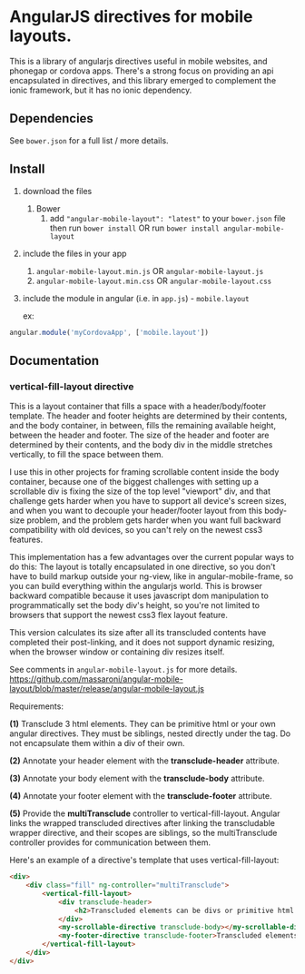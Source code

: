 # AngularJS directives for mobile layouts.

This is a library of angularjs directives useful in mobile websites, and phonegap or cordova apps. There's a strong
focus on providing an api encapsulated in directives, and this library emerged to complement the ionic framework, but
it has no ionic dependency.

## Dependencies
See `bower.json` for a full list / more details.

## Install
1. download the files
	1. Bower
		1. add `"angular-mobile-layout": "latest"` to your `bower.json` file then run `bower install` OR run `bower install angular-mobile-layout`
2. include the files in your app
	1. `angular-mobile-layout.min.js` OR `angular-mobile-layout.js`
	2. `angular-mobile-layout.min.css` OR `angular-mobile-layout.css`
3. include the module in angular (i.e. in `app.js`) - `mobile.layout`

    ex:
>
```javascript
angular.module('myCordovaApp', ['mobile.layout'])
```

## Documentation

### vertical-fill-layout directive

This is a layout container that fills a space with a header/body/footer template.  The header and footer heights
are determined by their contents, and the body container, in between, fills the remaining available height, between the
header and footer. The size of the header and footer are determined by their contents, and the body div in the middle
stretches vertically, to fill the space between them.

I use this in other projects for framing scrollable content inside the body container, because one of the biggest
challenges with setting up a scrollable div is fixing the size of the top level "viewport" div, and that challenge gets
harder when you have to support all device's screen sizes, and when you want to decouple your header/footer layout from
this body-size problem, and the problem gets harder when you want full backward compatibility with old devices, so you
can't rely on the newest css3 features.

This implementation has a few advantages over the current popular ways to do this: The layout is totally encapsulated in
one directive, so you don't have to build markup outside your ng-view, like in angular-mobile-frame, so you can build
everything within the angularjs world. This is browser backward compatible because it uses javascript dom manipulation
to programmatically set the body div's height, so you're not limited to browsers that support the newest css3 flex
layout feature.


This version calculates its size after all its transcluded contents have completed their post-linking, and it does
not support dynamic resizing, when the browser window or containing div resizes itself.

See comments in `angular-mobile-layout.js` for more details.
https://github.com/massaroni/angular-mobile-layout/blob/master/release/angular-mobile-layout.js

Requirements:

**(1)** Transclude 3 html elements.  They can be primitive html or your own angular directives. They must be siblings,
nested directly under the <vertical-fill-layout> tag. Do not encapsulate them within a div of their own.

**(2)** Annotate your header element with the **transclude-header** attribute.

**(3)** Annotate your body element with the **transclude-body** attribute.

**(4)** Annotate your footer element with the **transclude-footer** attribute.

**(5)** Provide the **multiTransclude** controller to vertical-fill-layout. Angular links the wrapped transcluded directives after linking the transcludable wrapper directive, and their scopes are siblings, so the multiTransclude controller provides for communication between them.

Here's an example of a directive's template that uses vertical-fill-layout:

>
```html
<div>
    <div class="fill" ng-controller="multiTransclude">
        <vertical-fill-layout>
            <div transclude-header>
                <h2>Transcluded elements can be divs or primitive html elements.</h2>
            </div>
            <my-scrollable-directive transclude-body></my-scrollable-directive>
            <my-footer-directive transclude-footer>Transcluded elements could also be angular directives.</my-footer-directive>
        </vertical-fill-layout>
    </div>
</div>
```

